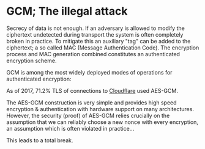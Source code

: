 # GCM; The illegal attack

Secrecy of data is not enough.
If an adversary is allowed to modify the ciphertext
undetected during transport the system is often completely
broken in practice.
To mitigate this an auxiliary "tag" can be added to the ciphertext;
a so called MAC (Message Authentication Code).
The encryption process and MAC generation combined constitutes an authenticated encryption scheme.

GCM is among the most widely deployed modes of
operations for authenticated encryption:

As of 2017, 71.2% TLS of connections to [Cloudflare](https://blog.cloudflare.com/aes-cbc-going-the-way-of-the-dodo) used AES-GCM.

The AES-GCM construction is very simple and provides high speed encryption &
authentication with hardware support on many architectures.
However, the security (proof) of AES-GCM relies crucially on the assumption
that we can reliably choose a new nonce with every encryption,
an assumption which is often violated in practice...

This leads to a total break.
